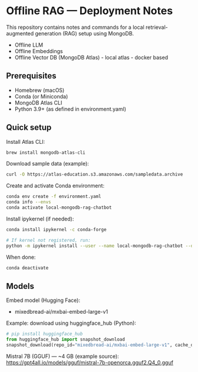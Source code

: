 
# Offline RAG — Deployment Notes

This repository contains notes and commands for a local retrieval-augmented generation (RAG) setup using MongoDB.
- Offline LLM
- Offline Embeddings
- Offline Vector DB (MongoDB Atlas) - local atlas - docker based


## Prerequisites
- Homebrew (macOS)
- Conda (or Miniconda)
- MongoDB Atlas CLI
- Python 3.9+ (as defined in environment.yaml)

## Quick setup

Install Atlas CLI:
```bash
brew install mongodb-atlas-cli
```

Download sample data (example):
```bash
curl -O https://atlas-education.s3.amazonaws.com/sampledata.archive
```

Create and activate Conda environment:
```bash
conda env create -f environment.yaml
conda info --envs
conda activate local-mongodb-rag-chatbot
```

Install ipykernel (if needed):
```bash
conda install ipykernel -c conda-forge

# If kernel not registered, run:
python -m ipykernel install --user --name local-mongodb-rag-chatbot --display-name "Python (local-mongodb-rag-chatbot)"
```

When done:
```bash
conda deactivate
```

## Models

Embed model (Hugging Face):
- mixedbread-ai/mxbai-embed-large-v1

Example: download using huggingface_hub (Python):
```python
# pip install huggingface_hub
from huggingface_hub import snapshot_download
snapshot_download(repo_id="mixedbread-ai/mxbai-embed-large-v1", cache_dir="./models/mxbai-embed-large-v1")
```

Mistral 7B (GGUF) — ~4 GB (example source):
https://gpt4all.io/models/gguf/mistral-7b-openorca.gguf2.Q4_0.gguf
